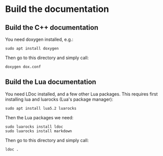 # Build the documentation

## Build the C++ documentation

You need doxygen installed, e.g.:

```
sudo apt install doxygen
```

Then go to this directory and simply call:

```
doxygen dox.conf
```


## Build the Lua documentation

You need LDoc installed, and a few other Lua packages. This requires first installing lua and luarocks (Lua's package manager):

```
sudo apt install lua5.2 luarocks
```

Then the Lua packages we need:

```
sudo luarocks install ldoc
sudo luarocks install markdown
```

Then go to this directory and simply call:

```
ldoc .
```
